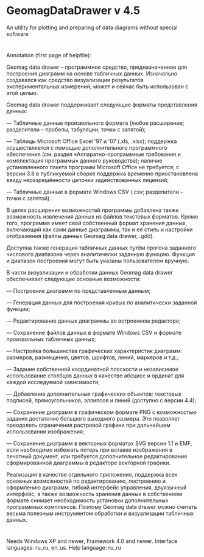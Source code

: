 # GeomagDataDrawer v 4.5
An utility for plotting and preparing of data diagrams without special software

#

Annotation (first page of helpfile):

Geomag data drawer – программное средство, предназначенное для построения диаграмм на основе табличных данных. Изначально создавался как средство визуализации результатов экспериментальных измерений; может и сейчас быть использован с этой целью.

Geomag data drawer поддерживает следующие форматы представления данных:

— Табличные данные произвольного формата (любое расширение; разделители – пробелы, табуляции, точки с запятой);

— Таблицы Microsoft Office Excel '97 и '07 (.xls, .xlsx); поддержка осуществляется с помощью дополнительного программного обеспечения (см. раздел «Аппаратно-программные требования и комплектация программы» данного руководства); наличие установленного пакета программ Microsoft Office не требуется; с версии 3.8 в публикуемой сборке поддержка временно приостановлена ввиду неразрешённости цепочки задействованных лицензий;

— Табличные данные в формате Windows CSV (.csv; разделители – точки с запятой).

В целях расширения возможностей программы добавлена также возможность извлечения данных из файлов текстовых форматов. Кроме того, программа имеет свой собственный формат хранения данных, включающий как сами данные диаграммы, так и её стиль и настройки отображения (файлы данных Geomag data drawer, .gdd).

Доступна также генерация табличных данных путём прогона заданного числового диапазона через аналитически заданную функцию. Функция и диапазон построения могут быть указаны пользователем вручную.

В части визуализации и обработки данных Geomag data drawer обеспечивает следующие основные возможности:

— Построение диаграмм по представленным данным;

— Генерация данных для построения кривых по аналитически заданной функции;

— Редактирование данных диаграммы во встроенном редакторе;

— Сохранение файлов данных в формате Windows CSV и формате произвольных табличных данных;

— Настройка большинства графических характеристик диаграмм: размеров, размещения, цветов, шрифтов, линий, маркеров и т.д.;

— Задание собственной координатной плоскости и независимое использование столбцов данных в качестве абсцисс и ординат для каждой исследуемой зависимости;

— Добавление дополнительных графических объектов: текстовых подписей, прямоугольников, эллипсов и линий (доступно с версии 4.4);

— Сохранение диаграмм в графическом формате PNG с возможностью задания достаточно большого выходного размера. Это позволяет преодолеть ограничения растровой графики при дальнейшем использовании изображения;

— Сохранение диаграмм в векторных форматах SVG версии 1.1 и EMF, если необходимо избежать потерь при вставке изображения в печатный документ, или требуется дополнительное редактирование сформированной диаграммы в редакторе векторной графики.

Реализация в качестве отдельного приложения, поддержка всех основных возможностей по редактированию, построению и оформлению диаграмм, гибкий интерфейс управления, двуязычный интерфейс, а также возможность хранения данных в собственном формате снимает необходимость установки дополнительных программных комплексов. Поэтому Geomag data drawer можно считать весьма полезным инструментом обработки и визуализации табличных данных.

#

Needs Windows XP and newer, Framework 4.0 and newer. Interface languages: ru_ru, en_us. Help language: ru_ru
